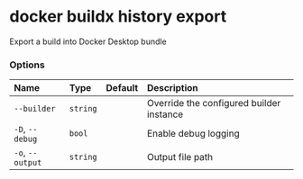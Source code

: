 # docker buildx history export

<!---MARKER_GEN_START-->
Export a build into Docker Desktop bundle

### Options

| Name             | Type     | Default | Description                              |
|:-----------------|:---------|:--------|:-----------------------------------------|
| `--builder`      | `string` |         | Override the configured builder instance |
| `-D`, `--debug`  | `bool`   |         | Enable debug logging                     |
| `-o`, `--output` | `string` |         | Output file path                         |


<!---MARKER_GEN_END-->

